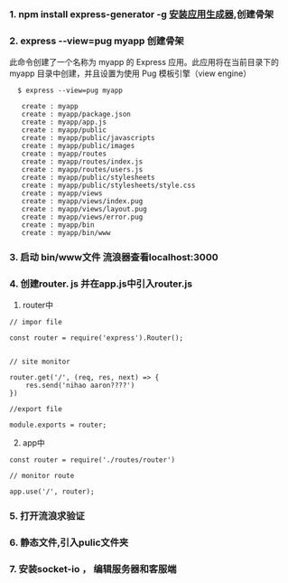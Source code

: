 ### 1. npm install express-generator -g [安装应用生成器](http://www.expressjs.com.cn/starter/generator.html),创建骨架
	
### 2. express --view=pug myapp 创建骨架

此命令创建了一个名称为 myapp 的 Express 应用。此应用将在当前目录下的 myapp 目录中创建，并且设置为使用 Pug 模板引擎（view engine）

```
  $ express --view=pug myapp

   create : myapp
   create : myapp/package.json
   create : myapp/app.js
   create : myapp/public
   create : myapp/public/javascripts
   create : myapp/public/images
   create : myapp/routes
   create : myapp/routes/index.js
   create : myapp/routes/users.js
   create : myapp/public/stylesheets
   create : myapp/public/stylesheets/style.css
   create : myapp/views
   create : myapp/views/index.pug
   create : myapp/views/layout.pug
   create : myapp/views/error.pug
   create : myapp/bin
   create : myapp/bin/www
```

### 3. 启动 bin/www文件 流浪器查看localhost:3000

### 4. 创建router. js   并在app.js中引入router.js

1. router中

```
// impor file

const router = require('express').Router();


// site monitor

router.get('/', (req, res, next) => {
    res.send('nihao aaron????')
})

//export file 

module.exports = router;

```

2. app中

```
const router = require('./routes/router')

// monitor route

app.use('/', router);

```	

### 5. 打开流浪求验证	
		
### 6. 静态文件,引入pulic文件夹
	
### 7. 安装socket-io ， 编辑服务器和客服端	